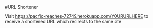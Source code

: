 #URL Shortener

Visit https://pacific-reaches-72749.herokuapp.com/YOURURLHERE to receive a shortened URL which redirects to the same site
